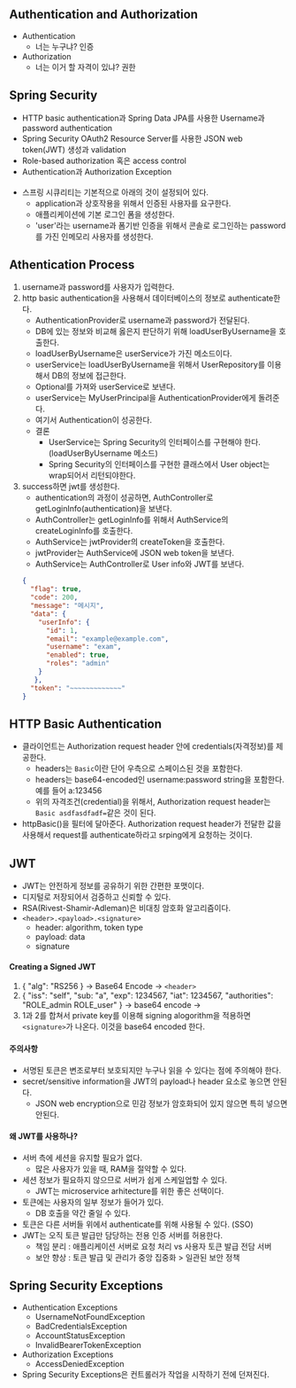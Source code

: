 ## Authentication and Authorization
- Authentication
  - 너는 누구냐? 인증
- Authorization
  - 너는 이거 할 자격이 있냐? 권한

## Spring Security
- HTTP basic authentication과 Spring Data JPA를 사용한 Username과 password authentication
- Spring Security OAuth2 Resource Server를 사용한 JSON web token(JWT) 생성과 validation
- Role-based authorization 혹은 access control
- Authentication과 Authorization Exception
<br><br>
- 스프링 시큐리티는 기본적으로 아래의 것이 설정되어 있다.
  - application과 상호작용을 위해서 인증된 사용자를 요구한다.
  - 애플리케이션에 기본 로그인 폼을 생성한다.
  - 'user'라는 username과 폼기반 인증을 위해서 콘솔로 로그인하는 password를 가진 인메모리 사용자를 생성한다. 


## Athentication Process
1. username과 password를 사용자가 입력한다.
2. http basic authentication을 사용해서 데이터베이스의 정보로 authenticate한다.
    - AuthenticationProvider로 username과 password가 전달된다.
    - DB에 있는 정보와 비교해 옳은지 판단하기 위해 loadUserByUsername을 호출한다.
    - loadUserByUsername은 userService가 가진 메소드이다.
    - userService는 loadUserByUsername을 위해서 UserRepository를 이용해서 DB의 정보에 접근한다.
    - Optional<User>를 가져와 userService로 보낸다.
    - userService는 MyUserPrincipal을 AuthenticationProvider에게 돌려준다.
    - 여기서 Authentication이 성공한다.
    - 결론
      - UserService는 Spring Security의 인터페이스를 구현해야 한다. (loadUserByUsername 메소드)
      - Spring Security의 인터페이스를 구현한 클래스에서 User object는 wrap되어서 리턴되야한다.
3. success하면 jwt를 생성한다.
    - authentication의 과정이 성공하면, AuthController로 getLoginInfo(authentication)을 보낸다.
    - AuthController는 getLoginInfo를 위해서 AuthService의 createLoginInfo를 호출한다.
    - AuthService는 jwtProvider의 createToken을 호출한다.
    - jwtProvider는 AuthService에 JSON web token을 보낸다.
    - AuthService는 AuthController로 User info와 JWT를 보낸다.
    ```JSON
    {
      "flag": true,
      "code": 200, 
      "message": "메시지",
      "data": {
        "userInfo": {
          "id": 1,
          "email": "example@example.com",
          "username": "exam",
          "enabled": true,
          "roles": "admin"
        }  
       },
      "token": "~~~~~~~~~~~~~"
    }  
    ```
   
## HTTP Basic Authentication
- 클라이언트는 Authorization request header 안에 credentials(자격정보)를 제공한다.
  - headers는 `Basic`이란 단어 우측으로 스페이스된 것을 포함한다.
  - headers는 base64-encoded인 username:password string을 포함한다. 예를 들어 a:123456
  - 위의 자격조건(credential)을 위해서, Authorization request header는 `Basic asdfasdfadf=`같은 것이 된다.
- httpBasic()을 필터에 달아준다. Authorization request header가 전달한 값을 사용해서 request를 authenticate하라고 srping에게 요청하는 것이다.

## JWT
- JWT는 안전하게 정보를 공유하기 위한 간편한 포맷이다.
- 디지털로 저장되어서 검증하고 신뢰할 수 있다.
- RSA(Rivest-Shamir-Adleman)은 비대칭 암호화 알고리즘이다.
- `<header>.<payload>.<signature>`
  - header: algorithm, token type
  - payload: data
  - signature

#### Creating a Signed JWT
1. { "alg": "RS256 } -> Base64 Encode -> `<header>`
2. { "iss": "self", "sub: "a", "exp": 1234567, "iat": 1234567, "authorities": "ROLE_admin ROLE_user" } -> base64 encode -> <payload>
3. 1과 2를 합쳐서 private key를 이용해 signing alogorithm을 적용하면 `<signature>`가 나온다. 이것을 base64 encoded 한다.

#### 주의사항
- 서명된 토큰은 변조로부터 보호되지만 누구나 읽을 수 있다는 점에 주의해야 한다. 
- secret/sensitive information을 JWT의 payload나 header 요소로 놓으면 안된다.
  - JSON web encryption으로 민감 정보가 암호화되어 있지 않으면 특히 넣으면 안된다.

#### 왜 JWT를 사용하나?
- 서버 측에 세션을 유지할 필요가 없다. 
  - 많은 사용자가 있을 때, RAM을 절약할 수 있다.
- 세션 정보가 필요하지 않으므로 서버가 쉽게 스케일업할 수 있다.
  - JWT는 microservice arhitecture를 위한 좋은 선택이다.
- 토큰에는 사용자의 일부 정보가 들어가 있다.
  - DB 호출을 약간 줄일 수 있다.
- 토큰은 다른 서버들 위에서 authenticate를 위해 사용될 수 있다. (SSO)
- JWT는 오직 토큰 발급만 담당하는 전용 인증 서버를 허용한다.
  - 책임 분리 : 애플리케이션 서버로 요청 처리 vs 사용자 토큰 발급 전담 서버
  - 보안 향상 : 토큰 발급 및 관리가 중앙 집중화 > 일관된 보안 정책

## Spring Security Exceptions
- Authentication Exceptions
  - UsernameNotFoundException
  - BadCredentialsException
  - AccountStatusException
  - InvalidBearerTokenException
- Authorization Exceptions
  - AccessDeniedException
- Spring Security Exceptions은 컨트롤러가 작업을 시작하기 전에 던져진다.